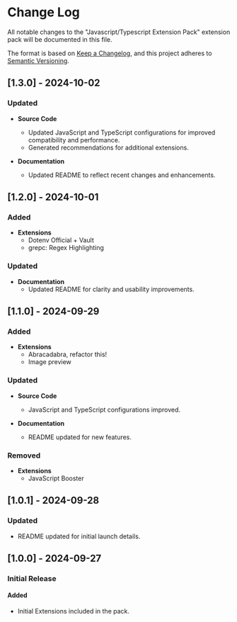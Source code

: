 # Change Log

All notable changes to the "Javascript/Typescript Extension Pack" extension pack will be documented in this file.

The format is based on [Keep a Changelog](https://keepachangelog.com/en/1.0.0/),
and this project adheres to [Semantic Versioning](https://semver.org/spec/v2.0.0.html).

## [1.3.0] - 2024-10-02

### Updated

- **Source Code**
  - Updated JavaScript and TypeScript configurations for improved compatibility and performance.
  - Generated recommendations for additional extensions.

- **Documentation**
  - Updated README to reflect recent changes and enhancements.

## [1.2.0] - 2024-10-01

### Added

- **Extensions**
  - Dotenv Official + Vault
  - grepc: Regex Highlighting

### Updated

- **Documentation**
  - Updated README for clarity and usability improvements.

## [1.1.0] - 2024-09-29

### Added

- **Extensions**
  - Abracadabra, refactor this!
  - Image preview

### Updated

- **Source Code**
  - JavaScript and TypeScript configurations improved.

- **Documentation**
  - README updated for new features.

### Removed

- **Extensions**
  - JavaScript Booster

## [1.0.1] - 2024-09-28

### Updated

- README updated for initial launch details.

## [1.0.0] - 2024-09-27

### Initial Release

#### Added

- Initial Extensions included in the pack.
